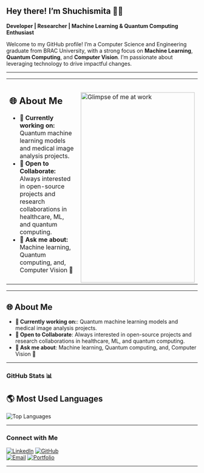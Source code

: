 ## Hey there! I’m Shuchismita 🌸🐾
**Developer | Researcher | Machine Learning & Quantum Computing Enthusiast**

Welcome to my GitHub profile! I’m a Computer Science and Engineering graduate from BRAC University, with a strong focus on **Machine Learning**, **Quantum Computing**, and **Computer Vision**. I’m passionate about leveraging technology to drive impactful changes.

---

<table>
  <tr>
    <td>
      <h2>🌐 About Me</h2>
      <ul>
        <li><strong>🌱 Currently working on:</strong> Quantum machine learning models and medical image analysis projects.</li>
        <li><strong>💼 Open to Collaborate:</strong> Always interested in open-source projects and research collaborations in healthcare, ML, and quantum computing.</li>
        <li><strong>🎨 Ask me about:</strong> Machine learning, Quantum computing, and, Computer Vision 🐾</li>
      </ul>
    </td>
    <td>
      <h2></h2>
      <img src="https://media.giphy.com/media/pVmh7HR0cA2xOlet1z/giphy.gif" alt="Glimpse of me at work" width="300" height="500"/>
    </td>
  </tr>
</table>

---

## 🌐 About Me

- **🌱 Currently working on:**: Quantum machine learning models and medical image analysis projects.
- **💼 Open to Collaborate**: Always interested in open-source projects and research collaborations in healthcare, ML, and quantum computing.
- **🎨 Ask me about**: Machine learning, Quantum computing, and, Computer Vision 🐾

---

### GitHub Stats 📊



## 🌎 Most Used Languages
  
![Top Languages](https://github-readme-stats.vercel.app/api/top-langs/?username=shuchismita-anwar&layout=compact&theme=radical)

---
### Connect with Me

[![LinkedIn](https://img.shields.io/badge/LinkedIn-Connect-blue?style=flat&logo=linkedin)](https://www.linkedin.com/in/shuchismita-anwar-034759218/) 
[![GitHub](https://img.shields.io/badge/GitHub-Follow-black?style=flat&logo=github)](https://github.com/shuchismita-anwar)  
[![Email](https://img.shields.io/badge/Email-D14836?style=flat&logo=gmail&logoColor=white)](mailto:shuchismita.anwar@gmail.com)
[![Portfolio](https://img.shields.io/badge/Portfolio-000000?style=flat&logo=vercel&logoColor=white)](https://shuchismita-anwar.vercel.app/)


---
<!--
**shuchismita-anwar/shuchismita-anwar** is a ✨ _special_ ✨ repository because its `README.md` (this file) appears on your GitHub profile.

Here are some ideas to get you started:

- 🔭 I’m currently working on ...
- 🌱 I’m currently learning ...
- 👯 I’m looking to collaborate on ...
- 🤔 I’m looking for help with ...
- 💬 Ask me about ...
- 📫 How to reach me: ...
- 😄 Pronouns: ...
- ⚡ Fun fact: ...
-->

